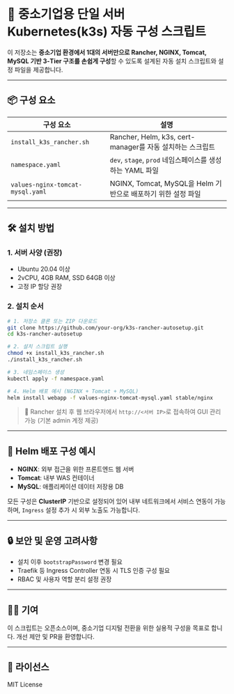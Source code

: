 # 🐳 중소기업용 단일 서버 Kubernetes(k3s) 자동 구성 스크립트

이 저장소는 **중소기업 환경에서 1대의 서버만으로 Rancher, NGINX, Tomcat, MySQL 기반 3-Tier 구조를 손쉽게 구성**할 수 있도록 설계된 자동 설치 스크립트와 설정 파일을 제공합니다.

---

## 📦 구성 요소

| 구성 요소 | 설명 |
|-----------|------|
| `install_k3s_rancher.sh` | Rancher, Helm, k3s, cert-manager를 자동 설치하는 스크립트 |
| `namespace.yaml` | `dev`, `stage`, `prod` 네임스페이스를 생성하는 YAML 파일 |
| `values-nginx-tomcat-mysql.yaml` | NGINX, Tomcat, MySQL을 Helm 기반으로 배포하기 위한 설정 파일 |

---

## 🛠 설치 방법

### 1. 서버 사양 (권장)
- Ubuntu 20.04 이상
- 2vCPU, 4GB RAM, SSD 64GB 이상
- 고정 IP 할당 권장

### 2. 설치 순서

```bash
# 1. 저장소 클론 또는 ZIP 다운로드
git clone https://github.com/your-org/k3s-rancher-autosetup.git
cd k3s-rancher-autosetup

# 2. 설치 스크립트 실행
chmod +x install_k3s_rancher.sh
./install_k3s_rancher.sh

# 3. 네임스페이스 생성
kubectl apply -f namespace.yaml

# 4. Helm 배포 예시 (NGINX + Tomcat + MySQL)
helm install webapp -f values-nginx-tomcat-mysql.yaml stable/nginx
```

> 📌 Rancher 설치 후 웹 브라우저에서 `http://<서버 IP>`로 접속하여 GUI 관리 가능 (기본 admin 계정 제공)

---

## 📁 Helm 배포 구성 예시

- **NGINX**: 외부 접근을 위한 프론트엔드 웹 서버
- **Tomcat**: 내부 WAS 컨테이너
- **MySQL**: 애플리케이션 데이터 저장용 DB

모든 구성은 **ClusterIP** 기반으로 설정되어 있어 내부 네트워크에서 서비스 연동이 가능하며, `Ingress` 설정 추가 시 외부 노출도 가능합니다.

---

## 🔒 보안 및 운영 고려사항

- 설치 이후 `bootstrapPassword` 변경 필요
- Traefik 등 Ingress Controller 연동 시 TLS 인증 구성 필요
- RBAC 및 사용자 역할 분리 설정 권장

---

## 🧑‍💻 기여
이 스크립트는 오픈소스이며, 중소기업 디지털 전환을 위한 실용적 구성을 목표로 합니다. 개선 제안 및 PR을 환영합니다.

---

## 📜 라이선스
MIT License



